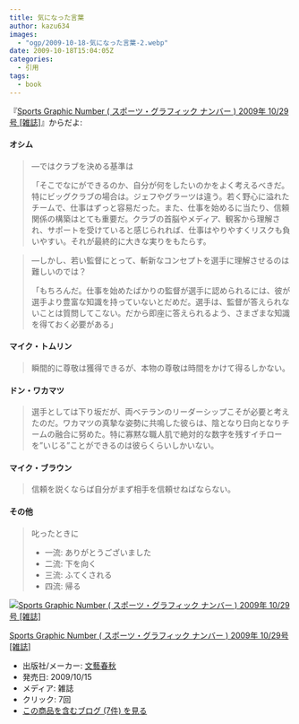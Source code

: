 ```yaml
---
title: 気になった言葉
author: kazu634
images:
  - "ogp/2009-10-18-気になった言葉-2.webp"
date: 2009-10-18T15:04:05Z
categories:
  - 引用
tags:
  - book
---
```

<div class="section">
<p>
    『<a href="http://d.hatena.ne.jp/asin/B002R1OH2M" onclick="__gaTracker('send', 'event', 'outbound-article', 'http://d.hatena.ne.jp/asin/B002R1OH2M', 'Sports Graphic Number ( スポーツ・グラフィック ナンバー ) 2009年 10/29号 [雑誌]');">Sports Graphic Number ( スポーツ・グラフィック ナンバー ) 2009年 10/29号 [雑誌]</a>』からだよ:
</p>

<h4>
    オシム
</h4>

<blockquote>
<p>
      ―ではクラブを決める基準は
</p>

<p>
      「そこでなにができるのか、自分が何をしたいのかをよく考えるべきだ。特にビッグクラブの場合は。ジェフやグラーツは違う。若く野心に溢れたチームで、仕事はずっと容易だった。また、仕事を始めるに当たり、信頼関係の構築はとても重要だ。クラブの首脳やメディア、観客から理解され、サポートを受けていると感じられれば、仕事はやりやすくリスクも負いやすい。それが最終的に大きな実りをもたらす。
</p>
</blockquote>

<blockquote>
<p>
      ―しかし、若い監督にとって、斬新なコンセプトを選手に理解させるのは難しいのでは？
</p>

<p>
      「もちろんだ。仕事を始めたばかりの監督が選手に認められるには、彼が選手より豊富な知識を持っていないとだめだ。選手は、監督が答えられないことは質問してこない。だから即座に答えられるよう、さまざまな知識を得ておく必要がある」
</p>
</blockquote>

<h4>
    マイク・トムリン
</h4>

<blockquote>
<p>
      瞬間的に尊敬は獲得できるが、本物の尊敬は時間をかけて得るしかない。
</p>
</blockquote>

<h4>
    ドン・ワカマツ
</h4>

<blockquote>
<p>
      選手としては下り坂だが、両ベテランのリーダーシップこそが必要と考えたのだ。ワカマツの真摯な姿勢に共鳴した彼らは、陰となり日向となりチームの融合に努めた。特に寡黙な職人肌で絶対的な数字を残すイチローを&#8221;いじる&#8221;ことができるのは彼らくらいしかいない。
</p>
</blockquote>

<h4>
    マイク・ブラウン
</h4>

<blockquote>
<p>
      信頼を説くならば自分がまず相手を信頼せねばならない。
</p>
</blockquote>

<h4>
    その他
</h4>

<blockquote>
<p>
      叱ったときに
</p>

<ul>
<li>
        一流: ありがとうございました
</li>
<li>
        二流: 下を向く
</li>
<li>
        三流: ふてくされる
</li>
<li>
        四流: 帰る
</li>
</ul>
</blockquote>

<div class="hatena-asin-detail">
<a href="http://www.amazon.co.jp/dp/B002R1OH2M/?tag=hatena_st1-22&ascsubtag=d-7ibv" onclick="__gaTracker('send', 'event', 'outbound-article', 'http://www.amazon.co.jp/dp/B002R1OH2M/?tag=hatena_st1-22&ascsubtag=d-7ibv', '');"><img src="https://images-na.ssl-images-amazon.com/images/I/51jexDgpb2L._SL160_.jpg" class="hatena-asin-detail-image" alt="Sports Graphic Number ( スポーツ・グラフィック ナンバー ) 2009年 10/29号 [雑誌]" title="Sports Graphic Number ( スポーツ・グラフィック ナンバー ) 2009年 10/29号 [雑誌]" /></a></p>

<div class="hatena-asin-detail-info">
<p class="hatena-asin-detail-title">
<a href="http://www.amazon.co.jp/dp/B002R1OH2M/?tag=hatena_st1-22&ascsubtag=d-7ibv" onclick="__gaTracker('send', 'event', 'outbound-article', 'http://www.amazon.co.jp/dp/B002R1OH2M/?tag=hatena_st1-22&ascsubtag=d-7ibv', 'Sports Graphic Number ( スポーツ・グラフィック ナンバー ) 2009年 10/29号 [雑誌]');">Sports Graphic Number ( スポーツ・グラフィック ナンバー ) 2009年 10/29号 [雑誌]</a>
</p>

<ul>
<li>
<span class="hatena-asin-detail-label">出版社/メーカー:</span> <a href="http://d.hatena.ne.jp/keyword/%CA%B8%E9%BA%BD%D5%BD%A9" onclick="__gaTracker('send', 'event', 'outbound-article', 'http://d.hatena.ne.jp/keyword/%CA%B8%E9%BA%BD%D5%BD%A9', '文藝春秋');" class="keyword">文藝春秋</a>
</li>
<li>
<span class="hatena-asin-detail-label">発売日:</span> 2009/10/15
</li>
<li>
<span class="hatena-asin-detail-label">メディア:</span> 雑誌
</li>
<li>
<span class="hatena-asin-detail-label">クリック</span>: 7回
</li>
<li>
<a href="http://d.hatena.ne.jp/asin/B002R1OH2M" onclick="__gaTracker('send', 'event', 'outbound-article', 'http://d.hatena.ne.jp/asin/B002R1OH2M', 'この商品を含むブログ (7件) を見る');" target="_blank">この商品を含むブログ (7件) を見る</a>
</li>
</ul>
</div>

<div class="hatena-asin-detail-foot">
</div>
</div>
</div>
